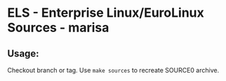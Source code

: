 # ELS - Enterprise Linux/EuroLinux Sources - marisa
 
## Usage:
  Checkout branch or tag. Use `make sources` to recreate  SOURCE0 archive.
